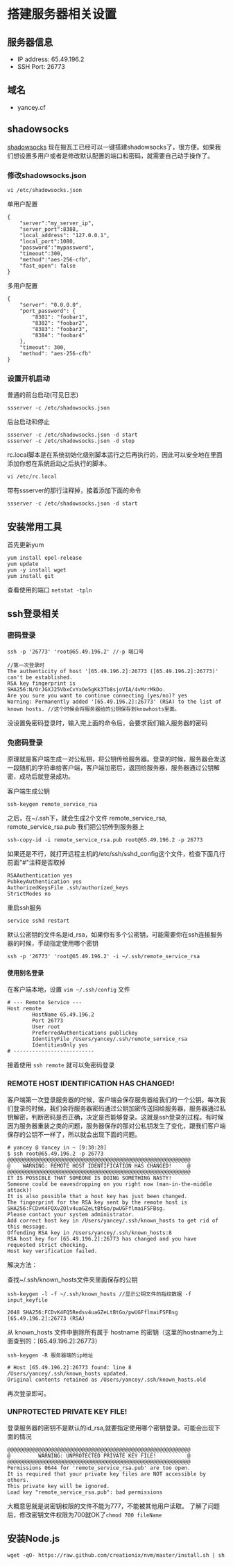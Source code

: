 # 搭建服务器相关设置

## 服务器信息
* IP address:	65.49.196.2
* SSH Port:	26773

## 域名
* yancey.cf

## shadowsocks
[shadowsocks](https://github.com/shadowsocks/shadowsocks/wiki)
现在搬瓦工已经可以一键搭建shadowsocks了，很方便。如果我们想设置多用户或者是修改默认配置的端口和密码，就需要自己动手操作了。

### 修改shadowsocks.json

```
vi /etc/shadowsocks.json
```

单用户配置

```
{
    "server":"my_server_ip",
    "server_port":8388,
    "local_address": "127.0.0.1",
    "local_port":1080,
    "password":"mypassword",
    "timeout":300,
    "method":"aes-256-cfb",
    "fast_open": false
}
```

多用户配置

```
{
    "server": "0.0.0.0",
    "port_password": {
        "8381": "foobar1",
        "8382": "foobar2",
        "8383": "foobar3",
        "8384": "foobar4"
    },
    "timeout": 300,
    "method": "aes-256-cfb"
}
```

### 设置开机启动
普通的前台启动(可见日志)

```
ssserver -c /etc/shadowsocks.json
```

后台启动和停止

```
ssserver -c /etc/shadowsocks.json -d start
ssserver -c /etc/shadowsocks.json -d stop
```

rc.local脚本是在系统初始化级别脚本运行之后再执行的，因此可以安全地在里面添加你想在系统启动之后执行的脚本。

```
vi /etc/rc.local
```
带有ssserver的那行注释掉，接着添加下面的命令

```
ssserver -c /etc/shadowsocks.json -d start
```


## 安装常用工具

首先更新yum

```
yum install epel-release
yum update
yum -y install wget
yum install git
```

查看使用的端口 ```netstat -tpln```


## ssh登录相关

### 密码登录

``` 
ssh -p '26773' 'root@65.49.196.2' //-p 端口号

//第一次登录时
The authenticity of host '[65.49.196.2]:26773 ([65.49.196.2]:26773)' can't be established.
RSA key fingerprint is SHA256:N/OrJGXJ25VbxCvYxOe5gKk3Tb8sjoVIA/4vMrrMkDo.
Are you sure you want to continue connecting (yes/no)? yes
Warning: Permanently added '[65.49.196.2]:26773' (RSA) to the list of known hosts. //这个时候会将服务器给的公钥保存到knowhosts里面。
```

没设置免密码登录时，输入完上面的命令后，会要求我们输入服务器的密码

### 免密码登录
原理就是客户端生成一对公私钥，将公钥传给服务器。登录的时候，服务器会发送一段随机的字符串给客户端，客户端加密后，返回给服务器，服务器通过公钥解密，成功后就登录成功。

客户端生成公钥

```
ssh-keygen remote_service_rsa
```

之后，在~/.ssh下，就会生成2个文件 remote_service_rsa, remote_service_rsa.pub
我们把公钥传到服务器上

```
ssh-copy-id -i remote_service_rsa.pub root@65.49.196.2 -p 26773
```

如果还是不行，就打开远程主机的/etc/ssh/sshd_config这个文件，检查下面几行前面"#"注释是否取掉

```
RSAAuthentication yes
PubkeyAuthentication yes
AuthorizedKeysFile .ssh/authorized_keys
StrictModes no
```

重启ssh服务

```
service sshd restart
```

默认公密钥的文件名是id_rsa，如果你有多个公密钥，可能需要你在ssh连接服务器的时候，手动指定使用哪个密钥 

```
ssh -p '26773' 'root@65.49.196.2' -i ~/.ssh/remote_service_rsa
```

#### 使用别名登录
在客户端本地，设置 ```vim ~/.ssh/config``` 文件

```
# --- Remote Service ---
Host remote
        HostName 65.49.196.2
        Port 26773
        User root
        PreferredAuthentications publickey
        IdentityFile /Users/yancey/.ssh/remote_service_rsa
        IdentitiesOnly yes
# --------------------------
```
接着使用 ```ssh remote``` 就可以免密码登录


### REMOTE HOST IDENTIFICATION HAS CHANGED! 
客户端第一次登录服务器的时候，客户端会保存服务器给我们的一个公钥。每次我们登录的时候，我们会将服务器密码通过公钥加密传送回给服务器，服务器通过私钥解密，判断密码是否正确，决定是否能够登录。这就是ssh登录的过程。有时候因为服务器重装之类的问题，服务器保存的那对公私钥发生了变化，跟我们客户端保存的公钥不一样了，所以就会出现下面的问题。

```
# yancey @ Yancey in ~ [9:30:20]
$ ssh root@65.49.196.2 -p 26773
@@@@@@@@@@@@@@@@@@@@@@@@@@@@@@@@@@@@@@@@@@@@@@@@@@@@@@@@@@@
@    WARNING: REMOTE HOST IDENTIFICATION HAS CHANGED!     @
@@@@@@@@@@@@@@@@@@@@@@@@@@@@@@@@@@@@@@@@@@@@@@@@@@@@@@@@@@@
IT IS POSSIBLE THAT SOMEONE IS DOING SOMETHING NASTY!
Someone could be eavesdropping on you right now (man-in-the-middle attack)!
It is also possible that a host key has just been changed.
The fingerprint for the RSA key sent by the remote host is
SHA256:FCDvK4FQXvZOlv4uaGZeLtBtGo/pwUGFflmaiFSFBsg.
Please contact your system administrator.
Add correct host key in /Users/yancey/.ssh/known_hosts to get rid of this message.
Offending RSA key in /Users/yancey/.ssh/known_hosts:8
RSA host key for [65.49.196.2]:26773 has changed and you have requested strict checking.
Host key verification failed.
```

解决方法：

查找~/.ssh/known_hosts文件夹里面保存的公钥

```
ssh-keygen -l -f ~/.ssh/known_hosts //显示公钥文件的指纹数据 -f input_keyfile

2048 SHA256:FCDvK4FQ5Redsv4uaGZeLtBtGo/pwUGFflmaiFSFBsg [65.49.196.2]:26773 (RSA)
```

从 known_hosts 文件中删除所有属于 hostname 的密钥（这里的hostname为上面查到的：[65.49.196.2]:26773）

```
ssh-keygen -R 服务器端的ip地址

# Host [65.49.196.2]:26773 found: line 8
/Users/yancey/.ssh/known_hosts updated.
Original contents retained as /Users/yancey/.ssh/known_hosts.old
```

再次登录即可。

###  UNPROTECTED PRIVATE KEY FILE!

登录服务器的密钥不是默认的id_rsa,就要指定使用哪个密钥登录。可能会出现下面的情况

```
@@@@@@@@@@@@@@@@@@@@@@@@@@@@@@@@@@@@@@@@@@@@@@@@@@@@@@@@@@@
@         WARNING: UNPROTECTED PRIVATE KEY FILE!          @
@@@@@@@@@@@@@@@@@@@@@@@@@@@@@@@@@@@@@@@@@@@@@@@@@@@@@@@@@@@
Permissions 0644 for 'remote_service_rsa.pub' are too open.
It is required that your private key files are NOT accessible by others.
This private key will be ignored.
Load key "remote_service_rsa.pub": bad permissions
```

大概意思就是说密钥权限的文件不能为777，不能被其他用户读取。
了解了问题后，修改密钥文件权限为700就OK了```chmod 700 fileName```

## 安装Node.js
```
wget -qO- https://raw.github.com/creationix/nvm/master/install.sh | sh
```








